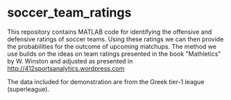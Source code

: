 # soccer_team_ratings

This repository contains MATLAB code for identifying the offensive and defensive ratings of soccer teams.  Using these ratings we can then provide the probabilities for the outcome of upcoming matchups.  The method we use builds on the ideas on team ratings presented in the book "Mathletics" by W. Winston and adjusted as presented in http://412sportsanalytics.wordpress.com 

The data included for demonstration are from the Greek tier-1 league (superleague).  

